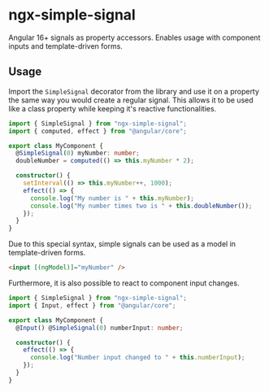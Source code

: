 # ngx-simple-signal

Angular 16+ signals as property accessors. Enables usage with component inputs and template-driven forms.

## Usage

Import the `SimpleSignal` decorator from the library and use it on a property the same way you would create a regular signal. This allows it to be used like a class property while keeping it's reactive functionalities.

```ts
import { SimpleSignal } from "ngx-simple-signal";
import { computed, effect } from "@angular/core";

export class MyComponent {
  @SimpleSignal(0) myNumber: number;
  doubleNumber = computed(() => this.myNumber * 2);

  constructor() {
    setInterval(() => this.myNumber++, 1000);
    effect(() => {
      console.log("My number is " + this.myNumber);
      console.log("My number times two is " + this.doubleNumber());
    });
  }
}
```

Due to this special syntax, simple signals can be used as a model in template-driven forms.

```html
<input [(ngModel)]="myNumber" />
```

Furthermore, it is also possible to react to component input changes.

```ts
import { SimpleSignal } from "ngx-simple-signal";
import { Input, effect } from "@angular/core";

export class MyComponent {
  @Input() @SimpleSignal(0) numberInput: number;

  constructor() {
    effect(() => {
      console.log("Number input changed to " + this.numberInput);
    });
  }
}
```
